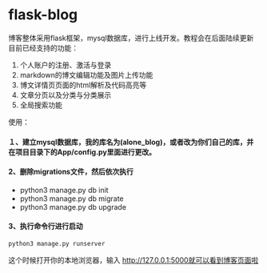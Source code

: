 # flask-blog

博客整体采用flask框架，mysql数据库，进行上线开发。教程会在后面陆续更新
目前已经支持的功能：
1. 个人账户的注册、激活与登录
2. markdown的博文编辑功能及图片上传功能
3. 博文详情页页面的html解析及代码高亮等
4. 文章分页以及分类与分类展示
5. 全局搜索功能

使用：

#### １、建立mysql数据库，我的库名为(alone_blog)，或者改为你们自己的库，并在项目目录下的App/config.py里面进行更改。

#### 2、删除migrations文件，然后依次执行

- python3 manage.py db init
- python3 manage.py db migrate
- python3 manage.py db upgrade

#### 3、执行命令行进行启动

```python
python3 manage.py runserver
```

这个时候打开你的本地浏览器，输入 http://127.0.0.1:5000就可以看到博客页面啦
